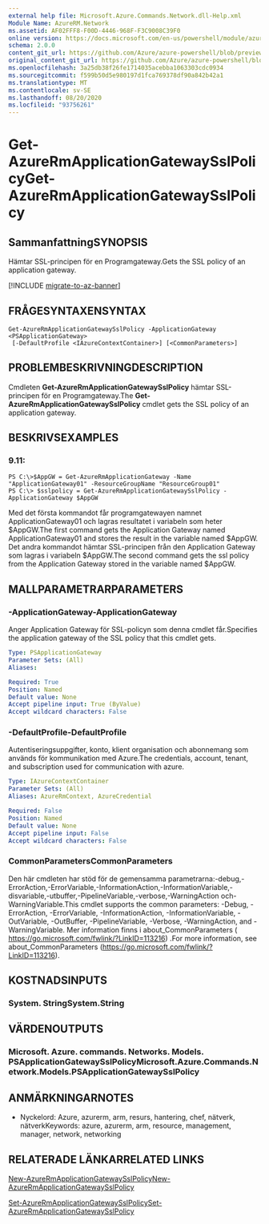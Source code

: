 ```yaml
---
external help file: Microsoft.Azure.Commands.Network.dll-Help.xml
Module Name: AzureRM.Network
ms.assetid: AF02FFF8-F00D-4446-968F-F3C9008C39F0
online version: https://docs.microsoft.com/en-us/powershell/module/azurerm.network/get-azurermapplicationgatewaysslpolicy
schema: 2.0.0
content_git_url: https://github.com/Azure/azure-powershell/blob/preview/src/ResourceManager/Network/Commands.Network/help/Get-AzureRmApplicationGatewaySslPolicy.md
original_content_git_url: https://github.com/Azure/azure-powershell/blob/preview/src/ResourceManager/Network/Commands.Network/help/Get-AzureRmApplicationGatewaySslPolicy.md
ms.openlocfilehash: 3a25db38f26fe1714035acebba1063303cdc0934
ms.sourcegitcommit: f599b50d5e980197d1fca769378df90a842b42a1
ms.translationtype: MT
ms.contentlocale: sv-SE
ms.lasthandoff: 08/20/2020
ms.locfileid: "93756261"
---
```

# <span data-ttu-id="e2bf6-101">Get-AzureRmApplicationGatewaySslPolicy</span><span class="sxs-lookup"><span data-stu-id="e2bf6-101">Get-AzureRmApplicationGatewaySslPolicy</span></span>

## <span data-ttu-id="e2bf6-102">Sammanfattning</span><span class="sxs-lookup"><span data-stu-id="e2bf6-102">SYNOPSIS</span></span>
<span data-ttu-id="e2bf6-103">Hämtar SSL-principen för en Programgateway.</span><span class="sxs-lookup"><span data-stu-id="e2bf6-103">Gets the SSL policy of an application gateway.</span></span>

[!INCLUDE [migrate-to-az-banner](../../includes/migrate-to-az-banner.md)]

## <span data-ttu-id="e2bf6-104">FRÅGESYNTAXEN</span><span class="sxs-lookup"><span data-stu-id="e2bf6-104">SYNTAX</span></span>

```
Get-AzureRmApplicationGatewaySslPolicy -ApplicationGateway <PSApplicationGateway>
 [-DefaultProfile <IAzureContextContainer>] [<CommonParameters>]
```

## <span data-ttu-id="e2bf6-105">PROBLEMBESKRIVNING</span><span class="sxs-lookup"><span data-stu-id="e2bf6-105">DESCRIPTION</span></span>
<span data-ttu-id="e2bf6-106">Cmdleten **Get-AzureRmApplicationGatewaySslPolicy** hämtar SSL-principen för en Programgateway.</span><span class="sxs-lookup"><span data-stu-id="e2bf6-106">The **Get-AzureRmApplicationGatewaySslPolicy** cmdlet gets the SSL policy of an application gateway.</span></span>

## <span data-ttu-id="e2bf6-107">BESKRIVS</span><span class="sxs-lookup"><span data-stu-id="e2bf6-107">EXAMPLES</span></span>

### <span data-ttu-id="e2bf6-108">9.1</span><span class="sxs-lookup"><span data-stu-id="e2bf6-108">1:</span></span>
```
PS C:\>$AppGW = Get-AzureRmApplicationGateway -Name "ApplicationGateway01" -ResourceGroupName "ResourceGroup01"
PS C:\> $sslpolicy = Get-AzureRmApplicationGatewaySslPolicy -ApplicationGateway $AppGW
```

<span data-ttu-id="e2bf6-109">Med det första kommandot får programgatewayen namnet ApplicationGateway01 och lagras resultatet i variabeln som heter $AppGW.</span><span class="sxs-lookup"><span data-stu-id="e2bf6-109">The first command gets the Application Gateway named ApplicationGateway01 and stores the result in the variable named $AppGW.</span></span>
<span data-ttu-id="e2bf6-110">Det andra kommandot hämtar SSL-principen från den Application Gateway som lagras i variabeln $AppGW.</span><span class="sxs-lookup"><span data-stu-id="e2bf6-110">The second command gets the ssl policy from the Application Gateway stored in the variable named $AppGW.</span></span>

## <span data-ttu-id="e2bf6-111">MALLPARAMETRAR</span><span class="sxs-lookup"><span data-stu-id="e2bf6-111">PARAMETERS</span></span>

### <span data-ttu-id="e2bf6-112">-ApplicationGateway</span><span class="sxs-lookup"><span data-stu-id="e2bf6-112">-ApplicationGateway</span></span>
<span data-ttu-id="e2bf6-113">Anger Application Gateway för SSL-policyn som denna cmdlet får.</span><span class="sxs-lookup"><span data-stu-id="e2bf6-113">Specifies the application gateway of the SSL policy that this cmdlet gets.</span></span>

```yaml
Type: PSApplicationGateway
Parameter Sets: (All)
Aliases: 

Required: True
Position: Named
Default value: None
Accept pipeline input: True (ByValue)
Accept wildcard characters: False
```

### <span data-ttu-id="e2bf6-114">-DefaultProfile</span><span class="sxs-lookup"><span data-stu-id="e2bf6-114">-DefaultProfile</span></span>
<span data-ttu-id="e2bf6-115">Autentiseringsuppgifter, konto, klient organisation och abonnemang som används för kommunikation med Azure.</span><span class="sxs-lookup"><span data-stu-id="e2bf6-115">The credentials, account, tenant, and subscription used for communication with azure.</span></span>

```yaml
Type: IAzureContextContainer
Parameter Sets: (All)
Aliases: AzureRmContext, AzureCredential

Required: False
Position: Named
Default value: None
Accept pipeline input: False
Accept wildcard characters: False
```

### <span data-ttu-id="e2bf6-116">CommonParameters</span><span class="sxs-lookup"><span data-stu-id="e2bf6-116">CommonParameters</span></span>
<span data-ttu-id="e2bf6-117">Den här cmdleten har stöd för de gemensamma parametrarna:-debug,-ErrorAction,-ErrorVariable,-InformationAction,-InformationVariable,-disvariable,-utbuffer,-PipelineVariable,-verbose,-WarningAction och-WarningVariable.</span><span class="sxs-lookup"><span data-stu-id="e2bf6-117">This cmdlet supports the common parameters: -Debug, -ErrorAction, -ErrorVariable, -InformationAction, -InformationVariable, -OutVariable, -OutBuffer, -PipelineVariable, -Verbose, -WarningAction, and -WarningVariable.</span></span> <span data-ttu-id="e2bf6-118">Mer information finns i about_CommonParameters ( https://go.microsoft.com/fwlink/?LinkID=113216) .</span><span class="sxs-lookup"><span data-stu-id="e2bf6-118">For more information, see about_CommonParameters (https://go.microsoft.com/fwlink/?LinkID=113216).</span></span>

## <span data-ttu-id="e2bf6-119">KOSTNADS</span><span class="sxs-lookup"><span data-stu-id="e2bf6-119">INPUTS</span></span>

### <span data-ttu-id="e2bf6-120">System. String</span><span class="sxs-lookup"><span data-stu-id="e2bf6-120">System.String</span></span>

## <span data-ttu-id="e2bf6-121">VÄRDEN</span><span class="sxs-lookup"><span data-stu-id="e2bf6-121">OUTPUTS</span></span>

### <span data-ttu-id="e2bf6-122">Microsoft. Azure. commands. Networks. Models. PSApplicationGatewaySslPolicy</span><span class="sxs-lookup"><span data-stu-id="e2bf6-122">Microsoft.Azure.Commands.Network.Models.PSApplicationGatewaySslPolicy</span></span>

## <span data-ttu-id="e2bf6-123">ANMÄRKNINGAR</span><span class="sxs-lookup"><span data-stu-id="e2bf6-123">NOTES</span></span>
* <span data-ttu-id="e2bf6-124">Nyckelord: Azure, azurerm, arm, resurs, hantering, chef, nätverk, nätverk</span><span class="sxs-lookup"><span data-stu-id="e2bf6-124">Keywords: azure, azurerm, arm, resource, management, manager, network, networking</span></span>

## <span data-ttu-id="e2bf6-125">RELATERADE LÄNKAR</span><span class="sxs-lookup"><span data-stu-id="e2bf6-125">RELATED LINKS</span></span>

[<span data-ttu-id="e2bf6-126">New-AzureRmApplicationGatewaySslPolicy</span><span class="sxs-lookup"><span data-stu-id="e2bf6-126">New-AzureRmApplicationGatewaySslPolicy</span></span>](./New-AzureRmApplicationGatewaySslPolicy.md)

[<span data-ttu-id="e2bf6-127">Set-AzureRmApplicationGatewaySslPolicy</span><span class="sxs-lookup"><span data-stu-id="e2bf6-127">Set-AzureRmApplicationGatewaySslPolicy</span></span>](./Set-AzureRmApplicationGatewaySslPolicy.md)


